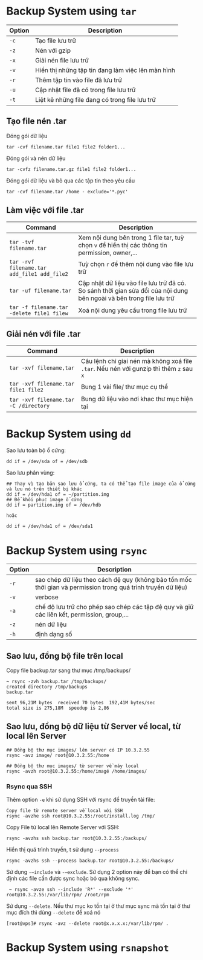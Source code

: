 # Backup System using `tar`

| Option | Description                                       |
| ------ | ------------------------------------------------- |
| `-c`   | Tạo file lưu trữ                                  |
| `-z`   | Nén với gzip                                      |
| `-x`   | Giải nén file lưu trữ                             |
| `-v`   | Hiển thị những tập tin đang làm việc lên màn hình |
| `-r`   | Thêm tập tin vào file đã lưu trữ                  |
| `-u`   | Cập nhật file đã có trong file lưu trữ            |
| `-t`   | Liệt kê những file đang có trong file lưu trữ     |

## Tạo file nén .tar

Đóng gói dữ liệu

```
tar -cvf filename.tar file1 file2 folder1...
```

Đóng gói và nén dữ liệu

```
tar -cvfz filename.tar.gz file1 file2 folder1...
```

Đóng gói dữ liệu và bỏ qua các tập tin theo yêu cầu

```
tar -cvf filename.tar /home - exclude='*.pyc'
```

## Làm việc với file .tar

| Command                                     | Description                                                                                                         |
| ------------------------------------------- | ------------------------------------------------------------------------------------------------------------------- |
| `tar -tvf filename.tar`                     | Xem nội dung bên trong 1 file tar, tuỳ chọn `v` để hiển thị các thông tin permission, owner,...                     |
| `tar -rvf filename.tar add_file1 add_file2` | Tuỳ chọn `r` để thêm nội dung vào file lưu trữ                                                                      |
| `tar -uf filename.tar`                      | Cập nhật dữ liệu vào file lưu trữ đã có. So sánh thời gian sửa đổi của nội dung bên ngoài và bên trong file lưu trữ |
| `tar -f filename.tar -delete file1 filew`   | Xoá nội dung yêu cầu trong file lưu trữ                                                                             |

## Giải nén với file .tar

| Command                               | Description                                                                             |
| ------------------------------------- | --------------------------------------------------------------------------------------- |
| `tar -xvf filename,tar`               | Câu lệnh chỉ gỉai nén mà không xoá file `.tar`. Nếu nén với gunzip thì thêm `z` sau `x` |
| `tar -xvf filename.tar file1 file2`   | Bung 1 vài file/ thư mục cụ thể                                                         |
| `tar -xvf filename.tar -C /directory` | Bung dữ liệu vào nơi khac thư mục hiện tại                                              |

# Backup System using `dd`

Sao lưu toàn bộ ổ cứng:

```
dd if = /dev/sda of = /dev/sdb
```

Sao lưu phân vùng:

```
## Thay vì tạo bản sao lưu ổ cứng, ta có thể tạo file image của ổ cứng và lưu nó trên thiết bị khác
dd if = /dev/hda1 of = ~/partition.img
## Để khôi phục image ổ cứng
dd if = partition.img of = /dev/hdb

hoặc

dd if = /dev/hda1 of = /dev/sda1
```

# Backup System using `rsync`

| Option | Description                                                                                                  |
| ------ | ------------------------------------------------------------------------------------------------------------ |
| `-r`   | sao chép dữ liệu theo cách đệ quy (không bảo tồn mốc thời gian và permission trong quá trình truyền dữ liệu) |
| `-v`   | verbose                                                                                                      |
| `-a`   | chế độ lưu trữ cho phép sao chép các tập đệ quy và giữ các liên kết, permission, group,...                   |
| `-z`   | nén dữ liệu                                                                                                  |
| `-h`   | định dạng số                                                                                                 |

## Sao lưu, đồng bộ file trên local

Copy file backup.tar sang thư mục /tmp/backups/

```
~ rsync -zvh backup.tar /tmp/backups/
created directory /tmp/backups
backup.tar

sent 96,21M bytes  received 70 bytes  192,41M bytes/sec
total size is 275,18M  speedup is 2,86
```

## Sao lưu, đồng bộ dữ liệu từ Server về local, từ local lên Server

```
## Đồng bộ thư mục images/ lên server có IP 10.3.2.55
rsync -avz image/ root@10.3.2.55:/home

## Đồng bộ thư mục images/ từ server về máy local
rsync -avzh root@10.3.2.55:/home/imagé /home/images/
```

### Rsync qua SSH

Thêm option `-e` khi sử dụng SSH với rsync để truyền tải file:

```
Copy file từ remote server về local với SSH
rsync -avzhe ssh root@10.3.2.55:/root/install.log /tmp/
```

Copy File từ local lên Remote Server với SSH:

```
rsync -avzhs ssh backup.tar root@10.3.2.55:/backups/
```

Hiển thị quá trình truyền, t sử dụng `--process`

```
rsync -avzhs ssh --process backup.tar root@10.3.2.55:/backups/
```

Sử dụng `-–include` và `-–exclude`. Sử dụng 2 option này để bạn có thể chỉ định các file cần được sync hoặc bỏ qua không sync.

```
 ~ rsync -avze ssh --include 'R*' --exclude '*' root@10.3.2.55:/var/lib/rpm/ /root/rpm
```

Sử dụng `--delete`. Nếu thư mục ko tồn tại ở thư mục sync mà tồn tại ở thư mục đích thì dùng `--delete` để xoá nó

```
[root@vps]# rsync -avz --delete root@x.x.x.x:/var/lib/rpm/ .
```

# Backup System using `rsnapshot`

